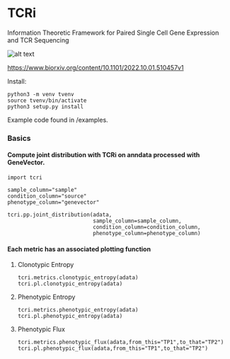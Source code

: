 # **TCR**i
Information Theoretic Framework for Paired Single Cell Gene Expression and TCR Sequencing

![alt text](https://github.com/nceglia/tcri/blob/main/framework.png?raw=true)

https://www.biorxiv.org/content/10.1101/2022.10.01.510457v1


Install:

```
python3 -m venv tvenv
source tvenv/bin/activate
python3 setup.py install
```


Example code found in /examples.

### Basics

#### Compute joint distribution with TCRi on anndata processed with GeneVector.
```
import tcri

sample_column="sample"
condition_column="source"
phenotype_column="genevector"

tcri.pp.joint_distribution(adata,
                           sample_column=sample_column, 
                           condition_column=condition_column, 
                           phenotype_column=phenotype_column)
```
                
#### Each metric has an associated plotting function
1. Clonotypic Entropy
    ```
    tcri.metrics.clonotypic_entropy(adata)
    tcri.pl.clonotypic_entropy(adata)
    ```
2. Phenotypic Entropy
    ```
    tcri.metrics.phenotypic_entropy(adata)
    tcri.pl.phenotypic_entropy(adata)
    ```
3. Phenotypic Flux
    ```
    tcri.metrics.phenotypic_flux(adata,from_this="TP1",to_that="TP2")
    tcri.pl.phenotypic_flux(adata,from_this="TP1",to_that="TP2")
    ```


